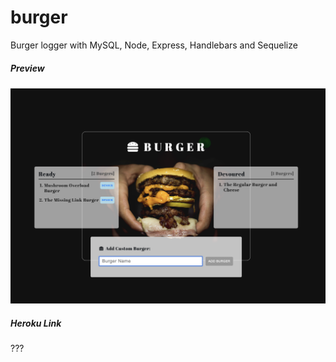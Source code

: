# burger
<p>Burger logger with MySQL, Node, Express, Handlebars and Sequelize</p>

<h5>Preview</h5>
<img src="/burger-screenshot.png" alt="Preview" />


<h5>Heroku Link</h5>
???


